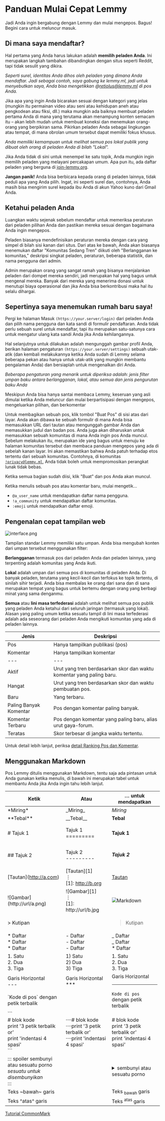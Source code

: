 # Panduan Mulai Cepat Lemmy

Jadi Anda ingin bergabung dengan Lemmy dan mulai mengepos. Bagus! Begini cara untuk meluncur masuk.

## Di mana saya mendaftar?

Hal pertama yang Anda harus lakukan adalah **memilih peladen Anda**. Ini merupakan langkah tambahan dibandingkan dengan situs seperti Reddit, tapi tidak sesulit yang dikira.

_Seperti surel, identitas Anda dihos oleh peladen yang dimana Anda mendaftar. Jadi sebagai contoh, saya gabung ke lemmy.ml, jadi untuk menyebutkan saya, Anda bisa mengetikkan @retiolus@lemmy.ml di pos Anda._

Jika apa yang ingin Anda bicarakan sesuai dengan kategori yang jelas (mungkin itu permainan video atau seni atau kehidupan aneh atau pengkodean atau fiksi, dll.) maka mungkin ada baiknya membuat peladen pertama Anda di mana yang terutama akan menampung konten semacam itu – akan lebih mudah untuk membuat koneksi dan menemukan orang-orang yang berpikiran sama. Pikirkan peladen Anda sebagai lingkungan atau tempat, di mana obrolan umum tersebut dapat memiliki fokus khusus.

_Anda memiliki kemampuan untuk melihat semua pos lokal publik yang dibuat oleh orang di peladen Anda di bilah "Lokal"._

Jika Anda tidak di sini untuk menempel ke satu topik, Anda mungkin ingin memilih peladen yang melayani percakapan umum. Apa pun itu, ada daftar peladen yang berguna di [join-lemmy.org](https://join-lemmy.org/instances).

**Jangan panik!** Anda bisa berbicara kepada orang di peladen lainnya, tidak peduli apa yang Anda pilih. Ingat, ini seperti surel dan, contohnya, Anda masih bisa mengirim surel kepada ibu Anda di akun Yahoo kuno dari Gmail Anda.

## Ketahui peladen Anda

Luangkan waktu sejenak sebelum mendaftar untuk memeriksa peraturan dari peladen pilihan Anda dan pastikan mereka sesuai dengan bagaimana Anda ingin mengepos.

Peladen biasanya mendefinisikan peraturan mereka dengan cara yang simpel di bilah sisi kanan dari situs. Dari atas ke bawah, Anda akan biasanya menemukan daftar "Komunitas Sedang Tren" diikuti oleh "Berlangganan ke komunitas," deskripsi singkat peladen, peraturan, beberapa statistik, dan nama pengguna dari admin.

Admin merupakan orang yang sangat ramah yang bisanya menjalankan peladen dari dompet mereka sendiri, jadi merupakan hal yang bagus untuk mengenal mereka. Banyak dari mereka yang menerima donasi untuk menutupi biaya operasional dan jika Anda bisa berkontribusi maka hal itu selalu dihargai.

## Sepertinya saya menemukan rumah baru saya!

Pergi ke halaman Masuk `(https://your.server/login)` dari peladen Anda dan pilih nama pengguna dan kata sandi di formulir pendaftaran. Anda tidak perlu sebuah surel untuk mendaftar, tapi itu merupakan satu-satunya cara untuk mengatur ulang kata sandi Anda jika Anda kehilangannya.

Hal selanjutnya untuk dilakukan adalah mengunggah gambar profil Anda, berikan halaman pengaturan `(https://your.server/settings)` sebuah utak-atik (dan kembali melakukannya ketika Anda sudah di Lemmy selama beberapa pekan atau hanya untuk utak-atik yang mungkin membantu pengalaman Anda) dan bersiaplah untuk mengenalkan diri Anda.

_Beberapa pengaturan yang menarik untuk diperiksa adalah: jenis filter umpan baku antara berlangganan, lokal, atau semua dan jenis pengurutan baku Anda_

Meskipun Anda bisa hanya santai membaca Lemmy, keseruan yang asli dimulai ketika Anda meluncur dan mulai berpartisipasi dengan mengepos, mengeluarkan pilihan, dan berkomentar

Untuk membagikan sebuah pos, klik tombol "Buat Pos" di sisi atas dari layar. Anda akan dibawa ke sebuah formulir di mana Anda bisa memasukkan URL dari tautan atau mengunggah gambar Anda dan memasukkan judul dan badan pos. Anda juga akan diharuskan untuk memasukkan sebuah komunitas di mana Anda ingin pos Anda muncul. Sebelum melakukan itu, merupakan ide yang bagus untuk menuju ke halaman komunitas tersebut dan membaca panduan mengepos yang ada di sebelah kanan layar. Ini akan memastikan bahwa Anda patuh terhadap etos tertentu dari sebuah komunitas. Contohnya, di komunitas [`!privacy@lemmy.ml`](https://lemmy.ml/c/privacy), Anda tidak boleh untuk mempromosikan perangkat lunak tidak bebas.

Ketika semua bagian sudah diisi, klik "Buat" dan pos Anda akan muncul.

Ketika menulis sebuah pos atau komentar baru, mulai mengetik...

- `@a_user_name` untuk mendapatkan daftar nama pengguna.
- `!a_community` untuk mendapatkan daftar komunitas.
- `:emoji` untuk mendapatkan daftar emoji.

## Pengenalan cepat tampilan web

![interface.png](interface.png)

Tampilan standar Lemmy memiliki satu umpan. Anda bisa mengubah konten dari umpan tersebut menggunakan filter:

**Berlangganan** termasuk pos dari peladen Anda dan peladen lainnya, yang terpenting adalah komunitas yang Anda ikuti.

**Lokal** adalah umpan dari semua pos di komunitas di peladen Anda. Di banyak peladen, terutama yang kecil-kecil dan terfokus ke topik tertentu, di sinilah sihir terjadi. Anda bisa membalas ke orang dari sana dan di sana merupakan tempat yang bagus untuk bertemu dengan orang yang berbagi minat yang sama denganmu.

**Semua** atau **lini masa terfederasi** adalah untuk melihat semua pos publik yang peladen Anda ketahui dari seluruh jaringan (termasuk yang lokal). Alasan yang paling umum ketika sesuatu tampil di lini masa terfederasi adalah ada seseorang dari peladen Anda mengikuti komunitas yang ada di peladen lainnya.

| Jenis                  | Deskripsi                                                            |
| ---------------------- | -------------------------------------------------------------------- |
| Pos                    | Hanya tampilkan publikasi (pos)                                      |
| Komentar               | Hanya tampilkan komentar                                             |
| \-\-\-                 | \-\-\-                                                               |
| Aktif                  | Urut yang tren berdasarkan skor dan waktu komentar yang paling baru. |
| Hangat                 | Urut yang tren berdasarkan skor dan waktu pembuatan pos.             |
| Baru                   | Yang terbaru.                                                        |
| Paling Banyak Komentar | Pos dengan komentar paling banyak.                                   |
| Komentar Terbaru       | Pos dengan komentar yang paling baru, alias urut gaya-forum.         |
| Teratas                | Skor terbesar di jangka waktu tertentu.                              |

Untuk detail lebih lanjut, periksa [detail Ranking Pos dan Komentar](ranking.md).

## Menggunakan Markdown

Pos Lemmy ditulis menggunakan Markdown, tentu saja ada pintasan untuk Anda gunakan ketika menulis, di bawah ini merupakan tabel untuk membantu Anda jika Anda ingin tahu lebih lanjut.

| Ketik                                                                                          | Atau                                                                                 | … untuk mendapatkan                                                                                            |
| ---------------------------------------------------------------------------------------------- | ------------------------------------------------------------------------------------ | -------------------------------------------------------------------------------------------------------------- |
| \*Miring\*                                                                                     | \_Miring\_                                                                           | _Miring_                                                                                                       |
| \*\*Tebal\*\*                                                                                  | \_\_Tebal\_\_                                                                        | **Tebal**                                                                                                      |
| \# Tajuk 1                                                                                     | Tajuk 1 <br> =========                                                               | <h4>Tajuk 1</h4>                                                                                               |
| \## Tajuk 2                                                                                    | Tajuk 2 <br>---------                                                                | <h5>Tajuk 2</h5>                                                                                               |
| \[Tautan\](http://a.com)                                                                       | \[Tautan\]\[1\]<br>⋮ <br>\[1\]: http://b.org                                         | [Tautan](https://commonmark.org/)                                                                              |
| !\[Gambar\](http://url/a.png)                                                                  | !\[Gambar\]\[1\]<br>⋮ <br>\[1\]: http://url/b.jpg                                    | ![Markdown](https://commonmark.org/help/images/favicon.png)                                                    |
| \> Kutipan                                                                                     |                                                                                      | <blockquote>Kutipan</blockquote>                                                                               |
| \* Daftar <br>\* Daftar <br>\* Daftar                                                          | \- Daftar <br>\- Daftar <br>\- Daftar <br>                                           | _ Daftar <br>_ Daftar <br>\* Daftar <br>                                                                       |
| 1\. Satu <br>2\. Dua <br>3\. Tiga                                                              | 1) Satu<br>2) Dua<br>3) Tiga                                                         | 1. Satu<br>2. Dua<br>3. Tiga                                                                                   |
| Garis Horizontal <br>\---                                                                      | Garis Horizontal<br>\*\*\*                                                           | Garis Horizontal <br><hr>                                                                                      |
| \`Kode di pos\` dengan petik terbalik                                                          |                                                                                      | `Kode di pos` dengan petik terbalik                                                                            |
| \`\`\`<br>\# blok kode <br>print '3 petik terbalik or'<br>print 'indentasi 4 spasi' <br>\`\`\` | ····\# blok kode<br>····print '3 petik terbalik or'<br>····print 'indentasi 4 spasi' | \# blok kode <br>print '3 petik terbalik or'<br>print 'indentasi 4 spasi'                                      |
| ::: spoiler sembunyi atau sesuatu porno<br>_sesuatu untuk disembunyikan_<br>:::                |                                                                                      | <details><summary> sembunyi atau sesuatu porno </summary><p><em>sesuatu untuk disembunyikan</em></p></details> |
| Teks ~bawah~ garis                                                                             |                                                                                      | Teks <sub>bawah</sub> garis                                                                                    |
| Teks ^atas^ garis                                                                              |                                                                                      | Teks <sup>atas</sup> garis                                                                                     |

[Tutorial CommonMark](https://commonmark.org/help/tutorial/)
